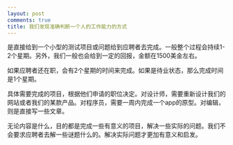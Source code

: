 ```yaml
---
layout: post
comments: true
title: 我们发现准确判断一个人的工作能力的方式
---
```




是直接给到一个小型的测试项目或问题给到应聘者去完成。一般整个过程会持续1-2个星期。另外，我们一般也会给到一定的回报，金额在1500美金左右。



如果应聘者还在职，会有2个星期的时间来完成。如果是待业状态，那么完成时间是1个星期。



具体需要完成的项目，根据他们申请的职位决定。对设计师，需要重新设计我们的网站或者我们的某款产品。对程序员，需要一周内完成一个app的原型。对编辑，则是直接写一些文章。



无论内容是什么，目的都是完成一些有意义的项目，解决一些实际的问题。我们不会要求应聘者去解一些谜题什么的。解决实际问题才更加有意义和启发。

